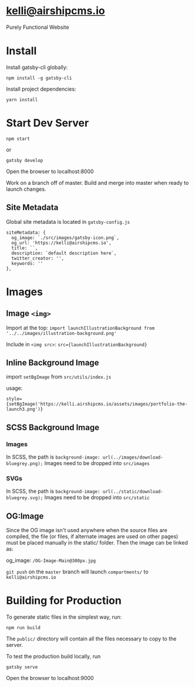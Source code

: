 # kelli@airshipcms.io
Purely Functional Website

# Install

Install gatsby-cli globally:
```
npm install -g gatsby-cli
```

Install project dependencies:
```
yarn install
```

# Start Dev Server

```
npm start
```

or
```
gatsby develop
```

Open the browser to localhost:8000

Work on a branch off of master. Build and merge into master when ready to launch changes.

## Site Metadata

Global site metadata is located in `gatsby-config.js`
```
siteMetadata: {
  og_image: `./src/images/gatsby-icon.png`,
  og_url: 'https://kelli@airshipcms.io',
  title: ``,
  description: `default description here`,
  twitter_creator: '',
  keywords: ''
},
```

# Images

## Image `<img>`

Import at the top:
`import launchIllustrationBackground from '../../images/illustration-background.png'`

Include in `<img src>`:
`src={launchIllustrationBackground}`

## Inline Background Image
import `setBgImage` from `src/utils/index.js`

usage:

```
style={setBgImage('https://kelli.airshipcms.io/assets/images/portfolio-the-launch3.png')}
```

## SCSS Background Image

### Images
In SCSS, the path is `background-image: url(../images/download-bluegrey.png);`
Images need to be dropped into `src/images`

### SVGs
In SCSS, the path is `background-image: url(../static/download-bluegrey.svg);`
Images need to be dropped into `src/static`


## OG:Image

Since the OG image isn't used anywhere when the source files are compiled, the file (or files, if alternate images are used on other pages) must be placed manually in the static/ folder. Then the image can be linked as:

og_image: `/OG-Image-Main@300px.jpg`

`git push` on the `master` branch will launch `compartments/` to `kelli@airshipcms.io`


# Building for Production

To generate static files in the simplest way, run:

```
npm run build
```

The `public/` directory will contain all the files necessary to copy to the server.

To test the production build locally, run
```
gatsby serve
```
Open the browser to localhost:9000


